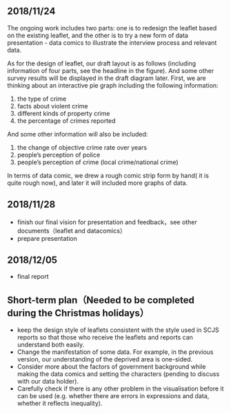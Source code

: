 ## 2018/11/24

The ongoing work includes two parts: one is to redesign the leaflet based on the existing leaflet, and the other is to try a new form of data presentation - data comics to illustrate the interview process and relevant data.

As for the design of leaflet, our draft layout is as follows (including information of four parts, see the headline in the figure). And some other survey results will be displayed in the draft diagram later.
First, we are thinking about an interactive pie graph including the following information:

1) the type of crime
2) facts about violent crime
3) different kinds of property crime
4) the percentage of crimes reported

And some other information will also be included:

1) the change of objective crime rate over years
2) people’s perception of police
3) people’s perception of crime (local crime/national crime)

In terms of data comic, we drew a rough comic strip form by hand( it is quite rough now), and later it will included more graphs of data. 


## 2018/11/28
- finish our final vision for presentation and feedback，see other documents（leaflet and datacomics）
- prepare  presentation

## 2018/12/05
- final report


## Short-term plan（Needed to be completed during the Christmas holidays）

- keep the design style of leaflets consistent with the style used in SCJS reports so that those who receive the leaflets and reports can understand both easily.
- Change the manifestation of some data. For example, in the previous version, our understanding of the deprived area is one-sided.
- Consider more about the factors of government background while making the data comics and setting the characters (pending to discuss with our data holder).
- Carefully check if there is any other problem in the visualisation before it can be used (e.g. whether there are errors in expressions and data, whether it reflects inequality).
